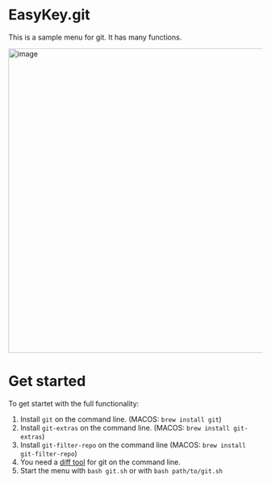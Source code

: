 # EasyKey.git

This is a sample menu for git. It has many functions. 

<img width="604" alt="image" src="https://github.com/nschlimm/EasyKey.shellmenu/assets/876604/cce803e3-50f0-41c4-ae9a-d0eb4fed45b8">

# Get started

To get startet with the full functionality:

1. Install `git` on the command line. (MACOS: `brew install git`)
2. Install `git-extras` on the command line. (MACOS: `brew install git-extras`)
3. Install `git-filter-repo` on the command line (MACOS: `brew install git-filter-repo`)
4. You need a [diff tool](https://git-scm.com/docs/git-difftool) for git on the command line.
5. Start the menu with `bash git.sh` or with `bash path/to/git.sh`
